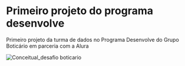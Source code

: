 # Primeiro projeto do programa desenvolve
Primeiro projeto da turma de dados no Programa Desenvolve do Grupo Boticário em parceria com a Alura



![Conceitual_desafio boticario](https://github.com/ericmartins1929/Primeiro-Projeto-do-Programa-Desenvolve-/assets/140113430/c2cedea0-dc0e-4f76-827d-084f339b90c5)
